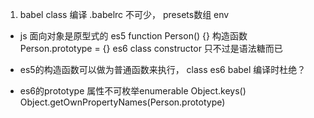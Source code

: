 1. babel class 编译
  .babelrc 不可少， presets数组 env
  - js 面向对象是原型式的 es5 
  function Person() {} 构造函数
  Person.prototype = {}
  es6 class constructor 只不过是语法糖而已
  - es5的构造函数可以做为普通函数来执行， 
    class es6 babel 编译时杜绝？
  
  - es6的prototype 属性不可枚举enumerable 
  Object.keys()
  Object.getOwnPropertyNames(Person.prototype)